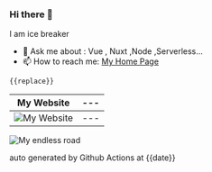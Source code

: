 ### Hi there 👋

I am ice breaker

- 💬 Ask me about : Vue , Nuxt ,Node ,Serverless...
- 📫 How to reach me: [My Home Page](https://icebreaker.top/)

```
{{replace}}
```

|My Website|---|
|---|---|
|<img src="https://github-readme-svg.vercel.app/api/v1/svg/qrcode?value=https://www.icebreaker.top/" alt="My Website" />|---|

<img src="https://github-readme-svg.vercel.app/api/v1/svg/road" alt="My endless road" />


auto generated by Github Actions at {{date}}

